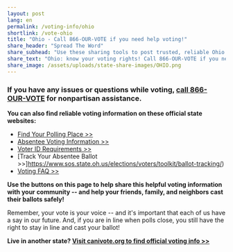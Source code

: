 ```yaml
---
layout: post
lang: en
permalink: /voting-info/ohio
shortlink: /vote-ohio
title: "Ohio - Call 866-OUR-VOTE if you need help voting!"
share_header: "Spread The Word"
share_subhead: "Use these sharing tools to post trusted, reliable Ohio voting information!"
share_text: "Ohio: know your voting rights! Call 866-OUR-VOTE if you need help voting, or use these official resources."
share_image: /assets/uploads/state-share-images/OHIO.png
---
```

### **If you have any issues or questions while voting, [call 866-OUR-VOTE](tel:8666878683) for nonpartisan assistance.**

**You can also find reliable voting information on these official state websites:**

* [Find Your Polling Place >>](https://www.sos.state.oh.us/elections/voters/toolkit/polling-location/)
* [Absentee Voting Information >>](https://www.sos.state.oh.us/elections/voters/absentee-voting/#byMail)
* [Voter ID Requirements >>](https://www.sos.state.oh.us/elections/voters/id-requirements/)
* [Track Your Absentee Ballot >>]https://www.sos.state.oh.us/elections/voters/toolkit/ballot-tracking/)
* [Voting FAQ >>](https://docs.google.com/document/d/1rgpgu7R8cbaMlgOA8qMLABNvXFnR48a4YAr_7BHxp10/)

**Use the buttons on this page to help share this helpful voting information with your community -- and help your friends, family, and neighbors cast their ballots safely!**

Remember, your vote is your voice -- and it's important that each of us have a say in our future. And, if you are in line when polls close, you still have the right to stay in line and cast your ballot!

**Live in another state? [Visit canivote.org to find official voting info >>](https://canivote.org)**